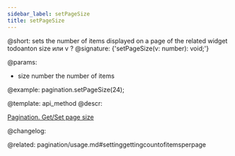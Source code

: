 ```yaml
---
sidebar_label: setPageSize
title: setPageSize
---          
```


@short: sets the number of items displayed on a page of the related widget
todoanton size или v ?
@signature: {'setPageSize(v: number): void;'}


@params:
- size	number  the number of items



@example:
pagination.setPageSize(24);


@template: api_method
@descr:





[Pagination. Get/Set page size](https://snippet.dhtmlx.com/9u3gsyd4)

@changelog:

@related: pagination/usage.md#settinggettingcountofitemsperpage
